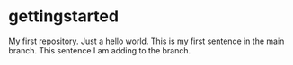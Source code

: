 # gettingstarted
My first repository. Just a hello world.
This is my first sentence in the main branch.
This sentence I am adding to the branch.
